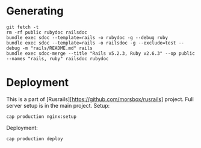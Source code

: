 # Generating

```
git fetch -t
rm -rf public rubydoc railsdoc
bundle exec sdoc --template=rails -o rubydoc -g --debug ruby
bundle exec sdoc --template=rails -o railsdoc -g --exclude=test --debug -m "rails/README.md" rails
bundle exec sdoc-merge --title "Rails v5.2.3, Ruby v2.6.3" --op public --names "rails, ruby" railsdoc rubydoc
```

# Deployment

This is a part of [Rusrails][https://github.com/morsbox/rusrails] project. Full server setup is in the main project.
Setup:

```
cap production nginx:setup
```

Deployment:

```
cap production deploy
```
